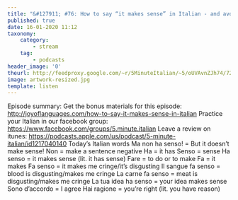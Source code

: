 ```yaml
---
title: "&#127911; #76: How to say “it makes sense” in Italian - and avoid saying “it’s gross” by accident"
published: true
date: 16-01-2020 11:12
taxonomy:
    category:
        - stream
    tag:
        - podcasts
header_image: '0'
theurl: http://feedproxy.google.com/~r/5MinuteItalian/~5/oUVAvnZJh74/725312395-5-minute-italian-how-to-say-it-makes-sense-in-italian.mp3
image: artwork-resized.jpg
template: listen
--- 
```

Episode summary: Get the bonus materials for this episode: http://joyoflanguages.com/how-to-say-it-makes-sense-in-italian Practice your Italian in our facebook group: https://www.facebook.com/groups/5.minute.italian Leave a review on itunes: https://podcasts.apple.com/us/podcast/5-minute-italian/id1217040140 Today’s Italian words Ma non ha senso! = But it doesn’t make sense! Non = make a sentence negative Ha = it has Senso = sense Ha senso = it makes sense (lit. it has sense) Fare = to do or to make Fa = it makes Fa senso = it makes me cringe/it’s disgusting Il sangue fa senso = blood is disgusting/makes me cringe La carne fa senso = meat is disgusting/makes me cringe La tua idea ha senso = your idea makes sense Sono d’accordo = I agree Hai ragione = you’re right (lit. you have reason)

